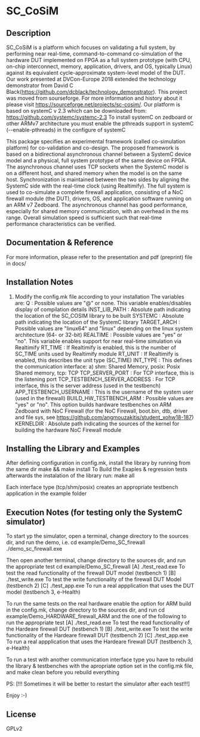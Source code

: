 # SC_CoSiM

Description
-----------
SC_CoSiM is a platform which focuses on validating a full system, by performing near real-time, command-to-command co-simulation of the hardware DUT implemented on FPGA as a full system prototype (with CPU, on-chip interconnect, memory, application, drivers, and OS, typically Linux) against its equivalent cycle-approximate system-level model of the DUT. Our work presented at DVCon-Europe 2018 extended the technology demonstrator from David C Black(https://github.com/dcblack/technology_demonstrator).
This project was moved from sourseforge. For more information and history about it please visit https://sourceforge.net/projects/sc-cosim/.
Our platform is based on systemC v 2.3 which can be downloaded from: https://github.com/systemc/systemc-2.3
To install systemC on zedboard or other ARMv7 architecture you must enable the pthreads support in systemC (--enable-pthreads) in the configure of systemC

This package specifies an experimental framework (called co-simulation platform) for co-validation and co-design. The proposed framework is based on a bidirectional asynchronous channel between a SystemC device model and a physical, full system prototype of the same device on FPGA. The asynchronous channel uses TCP sockets when the
SystemC model is on a different host, and shared memory when the model is on the same host.
Synchronization is maintained between the two sides by aligning the SystemC side with the real-time clock (using Realtimify). The full system is used to co-simulate a complete firewall application, consisting of a NoC firewall module (the DUT), drivers, OS, and application software running on an ARM v7 Zedboard. The asynchronous channel has good performance, especially for shared memory communication, with an overhead in the ms range. Overall simulation speed is sufficient such that real-time performance characteristics can be verified.

Documentation & Reference
-------------------------
For more information, please refer to the presentation and pdf (preprint) file in docs/

Installation Notes
-------------------

1) Modify the config.mk file according to your installation
The variables are:
Q                            : Possible values are "@" or none. This variable enables/disables display of compilation details
INST_LIB_PATH                : Absolute path indicating the location of the SC_COSIM library to be built
SYSTEMC                      : Absolute path indicating the location of the SystemC library
TARGET_ARCH                  : Possible values are "linux64" and "linux" depending on the linux system architecture (64- or 32-bit)
REALTIME                     : Possible values are "yes" or "no". This variable enables support for near real-time simulation via Realtimify
RT_TIME                      : If Realtimify is enabled, this is the number of SC_TIME units used by Realtimify module 
RT_UNIT                      : If Realtimify is enabled, this describes the unit type (SC_TIME)
INT_TYPE                     : This defines the communication interface: a) shm: Shared Memory, posix: Posix Shared memory, tcp: TCP
TCP_SERVER_PORT              : For TCP interface, this is the listening port
TCP_TESTBENCH_SERVER_ADDRESS : For TCP interface, this is the server address (used in the testbench)
APP_TESTBENCH_USERNAME       : This is the username of the system user (used in the firewall)
BUILD_HW_TESTBENCH_ARM       : Possible values are "yes" or "no". This option builds hardware testbenches on ARM Zedboard with NoC Firewall
			       (for the NoC Firewall, boot.bin, dtb, driver and file sys, see https://github.com/angmouzakitis/student_xohw18-187)
KERNELDIR                    : Absolute path indicating the sources of the kernel for building the hardware NoC Firewall module

Installing the Library and Examples
-----------------------------------
After defining configuration in config.mk, install the library by running from the same dir 
   make &&  make install
To Build the Exaples & regression tests afterwards the instalation of the library run:
    make all

Each interface type (tcp/shm/posix) creates an appropriate testbench application in the example folder

Execution Notes (for testing only the SystemC simulator)
---------------------------------------------------------
To start yp the simulator, open a terminal, change directory to the sources dir, and run the demo, i.e.
cd example/Demo_SC_firewall
./demo_sc_firewall.exe

Then open another terminal, change directory to the sources dir, and run the appropriate test
	cd example/Demo_SC_firewall
[A]   ./test_read.exe
	To test the read functionality of the firewall DUT model (testbench 1)
[B]   ./test_write.exe
	To test the write functionality of the firewall DUT Model (testbench 2)
[C]   ./test_app.exe
	To run a real appplication that uses the DUT model (testbench 3, e-Health)

To run the same tests on the real hardware enable the option for ARM build in the config.mk,
change directory to the sources dir, and run 
cd example/Demo_HARDWARE_firewall_ARM
and the one of the following to run the appropriate test
[A]   ./test_read.exe
	To test the read functionality of the Hardeare firewall DUT (testbench 1) 
[B]   ./test_write.exe
	To test the write functionality of the Hardeare firewall DUT (testbench 2)
[C]   ./test_app.exe
	To run a real appplication that uses the Hardeare firewall DUT (testbench 3, e-Health)
	
To run a test with another communication interface type you have to rebuild the library & testbenches 
with the apropriate option set in the config.mk file, and make clean before you rebuild everything

PS: [!!! Sometimes it will be better to restart the simulator after each test!!!]


Enjoy :-)

License
-------
GPLv2

